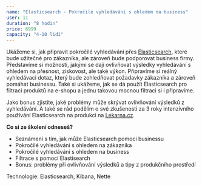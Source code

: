 ```yaml
---
name: "Elasticsearch - Pokročilé vyhledávání s ohledem na business"
user: 11
duration: "8 hodin"
price: 6999
capacity: "4-10 lidí"
---
```


Ukážeme si, jak připravit pokročilé vyhledávání přes <a href="https://www.elastic.co/products/elasticsearch">Elasticsearch</a>, které bude užitečné pro zákazníka, ale zároveň bude podporovat business firmy. Představíme si možnosti, jakými se dají ovlivňovat výsledky vyhledávání s ohledem na přesnost, ziskovost, ale také výkon. Připravíme si reálný vyhledávací dotaz, který bude zohledňovat požadavky zákazníka a zároveň pomáhat businessu. Také si ukážeme, jak se dá použít Elasticsearch pro filtraci produktů na e-shopu a jednu takovou mocnou filtraci si i připravíme.

Jako bonus zjistíte, jaké problémy může skrývat ovlivňování výsledků z vyhledávání. A také se rád podělím o své zkušenosti za 3 roky intenzivního používání Elasticsearch na produkci na [Lekarna.cz](https://www.lekarna.cz/).

**Co si ze školení odneseš?**

- Seznámení s tím, jak může Elasticsearch pomoci businessu
- Pokročilé vyhledávání s ohledem na zákazníka
- Pokročilé vyhledávání s ohledem na business
- Filtrace s pomocí Elastisearch
- Bonus: problémy při ovlivňování výsledků a tipy z produkčního prostředí

Technologie: Elasticsearch, Kibana, Nette
